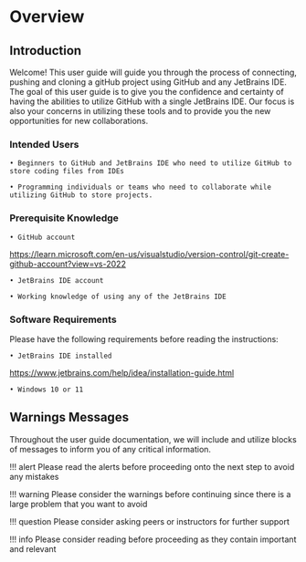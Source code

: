 # Overview

## Introduction

Welcome! This user guide will guide you through the process of connecting, pushing and cloning a gitHub project using GitHub and any JetBrains IDE. The goal of this user guide is to give you the confidence and certainty of having the abilities to utilize GitHub with a single JetBrains IDE. Our focus is also your concerns in utilizing these tools and to provide you the new opportunities for new collaborations.

### Intended Users

    • Beginners to GitHub and JetBrains IDE who need to utilize GitHub to store coding files from IDEs

    • Programming individuals or teams who need to collaborate while utilizing GitHub to store projects.

### Prerequisite Knowledge

    • GitHub account
<https://learn.microsoft.com/en-us/visualstudio/version-control/git-create-github-account?view=vs-2022>

    • JetBrains IDE account 

    • Working knowledge of using any of the JetBrains IDE

### Software Requirements

Please have the following requirements before reading the instructions:

    • JetBrains IDE installed
<https://www.jetbrains.com/help/idea/installation-guide.html>

    • Windows 10 or 11

## Warnings Messages

Throughout the user guide documentation, we will include and utilize blocks of messages to inform you of any critical information.

!!! alert
    Please read the alerts before proceeding onto the next step to avoid any mistakes

!!! warning
    Please consider the warnings before continuing since there is a large problem that you want to avoid

!!! question
    Please consider asking peers or instructors for further support

!!! info
    Please consider reading before proceeding as they contain important and relevant
